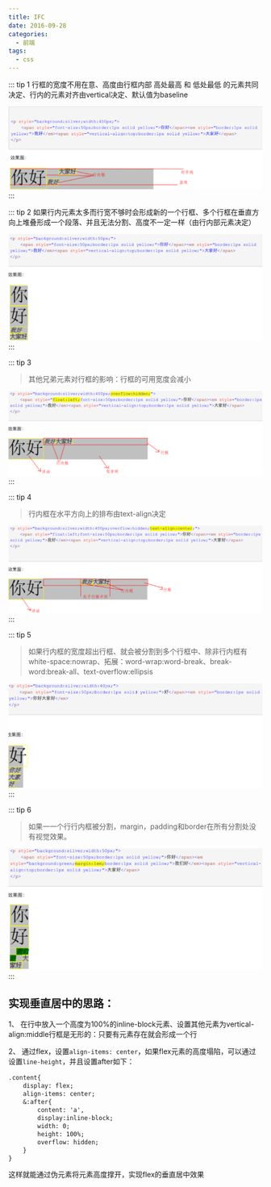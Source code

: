 ```yaml
---
title: IFC
date: 2016-09-28
categories:
  - 前端
tags:
  - css
---
```


::: tip 1
行框的宽度不用在意、高度由行框内部 高处最高 和 低处最低 的元素共同决定、行内的元素对齐由vertical决定、默认值为baseline

![](./assets/ifc1.png)
:::

<!-- more -->

::: tip 2
如果行内元素太多而行宽不够时会形成新的一个行框、多个行框在垂直方向上堆叠形成一个段落、并且无法分割、高度不一定一样（由行内部元素决定）

![](./assets/ifc2.png)
:::

::: tip 3
> 其他兄弟元素对行框的影响：行框的可用宽度会减小

![](./assets/ifc3.png)
:::

::: tip 4
> 行内框在水平方向上的排布由text-align决定

![](./assets/ifc4.png)
:::

::: tip 5
> 如果行内框的宽度超出行框、就会被分割到多个行框中、除非行内框有white-space:nowrap、拓展：word-wrap:word-break、break-word:break-all、text-overflow:ellipsis

![](./assets/ifc5.png)
:::

::: tip 6
> 如果⼀一个⾏行内框被分割，margin，padding和border在所有分割处没有视觉效果。

![](./assets/ifc6.png)
:::

## 实现垂直居中的思路：

1、 在行中放入一个高度为100%的inline-block元素、设置其他元素为vertical-align:middle行框是无形的：只要有元素存在就会形成一个行

2、 通过flex，设置`align-items: center`，如果flex元素的高度塌陷，可以通过设置`line-height`，并且设置after如下：

```less
.content{
    display: flex;
    align-items: center;
    &:after{
        content: 'a',
        display:inline-block;
        width: 0;
        height: 100%;
        overflow: hidden;
    }
}
```

这样就能通过伪元素将元素高度撑开，实现flex的垂直居中效果
